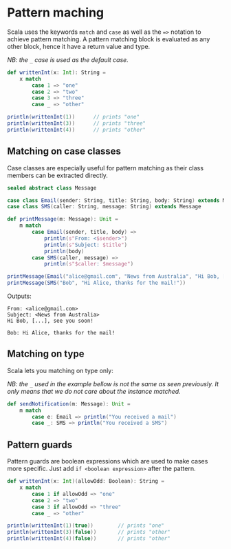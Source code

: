 # Pattern maching

Scala uses the keywords `match` and `case` as well as the `=>` notation to achieve pattern matching. A pattern matching block is evaluated as any other block, hence it have a return value and type.

*NB: the `_` case is used as the default case.*

```scala
def writtenInt(x: Int): String =
    x match
        case 1 => "one"
        case 2 => "two"
        case 3 => "three"
        case _ => "other"

println(writtenInt(1))      // prints "one"
println(writtenInt(3))      // prints "three"
println(writtenInt(4))      // prints "other"
```

## Matching on case classes

Case classes are especially useful for pattern matching as their class members can be extracted directly.

```scala
sealed abstract class Message

case class Email(sender: String, title: String, body: String) extends Message
case class SMS(caller: String, message: String) extends Message

def printMessage(m: Message): Unit =
    m match
		case Email(sender, title, body) =>
            println(s"From: <$sender>") 
            println(s"Subject: $title")
            println(body) 
		case SMS(caller, message) =>
            println(s"$caller: $message")

printMessage(Email("alice@gmail.com", "News from Australia", "Hi Bob, [...], see you soon!"))
printMessage(SMS("Bob", "Hi Alice, thanks for the mail!"))
```
Outputs:
```
From: <alice@gmail.com>
Subject: <News from Australia>     
Hi Bob, [...], see you soon!  

Bob: Hi Alice, thanks for the mail!
```

## Matching on type

Scala lets you matching on type only:

*NB: the `_` used in the example bellow is not the same as seen previously. It only means that we do not care about the instance matched.*

```scala
def sendNotification(m: Message): Unit =
    m match
		case e: Email => println("You received a mail")
		case _: SMS => println("You received a SMS")
```

## Pattern guards

Pattern guards are boolean expressions which are used to make cases more specific. Just add `if <boolean expression>` after the pattern.

```scala
def writtenInt(x: Int)(allowOdd: Boolean): String =
    x match
        case 1 if allowOdd => "one"
        case 2 => "two"
        case 3 if allowOdd => "three"
        case _ => "other"

println(writtenInt(1)(true))        // prints "one"
println(writtenInt(3)(false))       // prints "other"
println(writtenInt(4)(false))       // prints "other"
```